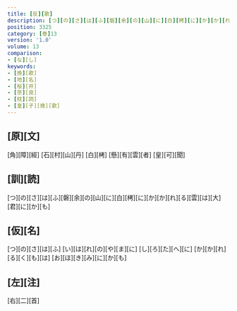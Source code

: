 ```yaml
---
title: [反][歌]
description: [つ][の][さ][は][ふ][磐][余][の][山][に][白][栲][に][か][か][れ][る][雲][は][大][君][に][か][も]
position: 3325
category: [巻]13
version: '1.0'
volume: 13
comparison:
- [な][し]
keywords:
- [挽][歌]
- [地][名]
- [桜][井]
- [奈][良]
- [枕][詞]
- [皇][子][挽][歌]
---
```


## [原][文]

[角][障][經] [石][村][山][丹] [白][栲] [懸][有][雲][者] [皇][可][聞]

## [訓][読]

[つ][の][さ][は][ふ][磐][余][の][山][に][白][栲][に][か][か][れ][る][雲][は][大][君][に][か][も]

## [仮][名]

[つ][の][さ][は][ふ] [い][は][れ][の][や][ま][に] [し][ろ][た][へ][に] [か][か][れ][る][く][も][は] [お][ほ][き][み][に][か][も]

## [左][注]

[右][二][首]

